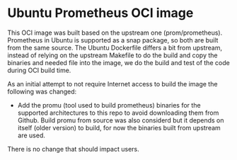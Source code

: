 # Ubuntu Prometheus OCI image

This OCI image was built based on the upstream one (prom/prometheus). Prometheus in Ubuntu is supported as a snap package, so both are built from the same source. The Ubuntu Dockerfile differs a bit from upstream, instead of relying on the upstream Makefile to do the build and copy the binaries and needed file into the image, we do the build and test of the code during OCI build time.

As an initial attempt to not require Internet access to build the image the following was changed:

* Add the promu (tool used to build prometheus) binaries for the supported architectures to this repo to avoid downloading them from Github. Build promu from source was also considerd but it depends on itself (older version) to build, for now the binaries built from upstream are used.

There is no change that should impact users.
